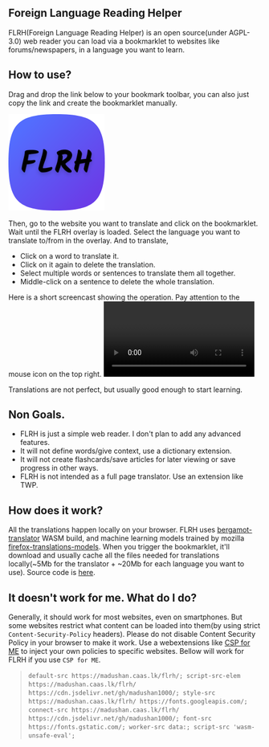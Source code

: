 ## Foreign Language Reading Helper
FLRH(Foreign Language Reading Helper) is an open source(under AGPL-3.0) web reader you can load via a bookmarklet to websites like forums/newspapers, in a language you want to learn.

## How to use?
Drag and drop the link below to your bookmark toolbar, you can also just copy the link and create the bookmarklet manually. 

[<img src="icon-192.png" alt="FLRH">](javascript:%28function%28%29{window.FLRHrootURL='https://madushan.caas.lk/flrh';document.getElementsByTagName%28'body'%29[0].appendChild%28document.createElement%28'script'%29%29.setAttribute%28'src',window.FLRHrootURL+'/bookmarklet.js'%29}%29%28%29;)

Then, go to the website you want to translate and click on the bookmarklet. Wait until the FLRH overlay is loaded. Select the language you want to translate to/from in the overlay. And to translate,

* Click on a word to translate it.
* Click on it again to delete the translation.
* Select multiple words or sentences to translate them all together.
* Middle-click on a sentence to delete the whole translation.

Here is a short screencast showing the operation. Pay attention to the mouse icon on the top right. 
<video src="screencast.mp4" controls> </video>

Translations are not perfect, but usually good enough to start learning.

## Non Goals.
* FLRH is just a simple web reader. I don't plan to add any advanced features.
* It will not define words/give context, use a dictionary extension.
* It will not create flashcards/save articles for later viewing or save progress in other ways.
* FLRH is not intended as a full page translator. Use an extension like TWP.


## How does it work?
All the translations happen locally on your browser. FLRH uses [bergamot-translator](https://github.com/browsermt/bergamot-translator) WASM build, and machine learning models trained by mozilla [firefox-translations-models](https://github.com/mozilla/firefox-translations-models/). When you trigger the bookmarklet, it'll download and usually cache all the files needed for translations locally(~5Mb for the translator + ~20Mb for each language you want to use). Source code is [here](https://github.com/madushan1000/flrh).

## It doesn't work for me. What do I do?
Generally, it should work for most websites, even on smartphones. But some websites restrict what content can be loaded into them(by using strict `Content-Security-Policy` headers). Please do not disable Content Security Policy in your browser to make it work. Use a webextensions like [CSP for ME](https://addons.mozilla.org/en-US/firefox/addon/csp-for-me/) to inject your own policies to specific websites. Bellow will work for FLRH if you use `CSP for ME`.

>```default-src https://madushan.caas.lk/flrh/; script-src-elem https://madushan.caas.lk/flrh/ https://cdn.jsdelivr.net/gh/madushan1000/; style-src https://madushan.caas.lk/flrh/ https://fonts.googleapis.com/; connect-src https://madushan.caas.lk/flrh/ https://cdn.jsdelivr.net/gh/madushan1000/; font-src https://fonts.gstatic.com/; worker-src data:; script-src 'wasm-unsafe-eval';```
